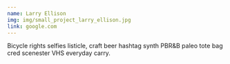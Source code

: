 ```yaml
---
name: Larry Ellison
img: img/small_project_larry_ellison.jpg
link: google.com
---
```

Bicycle rights selfies listicle, craft beer hashtag synth PBR&B paleo tote bag cred scenester VHS everyday carry.